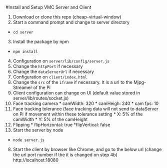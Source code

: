 #Install and Setup VMC Server and Client
1. Download or clone this repo (cheap-virtual-window)
2. Start a command prompt and change to server directory
  * `cd server`
3. Install the package by npm
  * `npm install`
4. Configuration on `server/lib/config/server.js`
  1. Change the `httpPort` if necessary
  2. Change the `dataServerUrl` if necessary
5. Configuration on `client/index.html`
  1. Change the `src` of the `iframe` if necessary.  It is a url to the Mjpg-Streamer of the Pi
6. Client configuration can change on UI (default value stored in server/lib/routes/socket.js)
  1. Face tracking camera
    * camWidth: 320
    * camHeigh: 240
    * cam fps: 10
  2. Face tracking tolerance (face tracking data will not send to dataServer on Pi if movement within these tolerance setting
    * X: 5% of the camWidth
    * Y: 5% of the camHeight
  3. Flipping
    * flipHorizontal: true
    *flipVertical: false
7. Start the server by node
  * `node server.js`
8. Start the client by browser like Chrome, and go to the below url (change the url port number if the it is changed on step 4b)
http://localhost:18080
